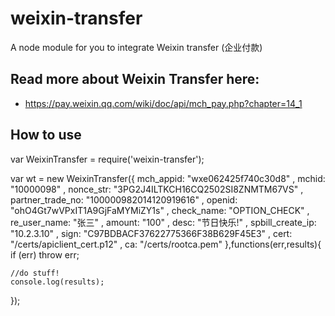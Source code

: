 # weixin-transfer
A node module for you to integrate Weixin transfer (企业付款)

## Read more about Weixin Transfer here:
- https://pay.weixin.qq.com/wiki/doc/api/mch_pay.php?chapter=14_1

## How to use
var WeixinTransfer = require('weixin-transfer');

var wt = new WeixinTransfer({
    mch_appid: "wxe062425f740c30d8"
    , mchid: "10000098"
    , nonce_str: "3PG2J4ILTKCH16CQ2502SI8ZNMTM67VS"
    , partner_trade_no: "100000982014120919616"
    , openid: "ohO4Gt7wVPxIT1A9GjFaMYMiZY1s"
    , check_name: "OPTION_CHECK"
    , re_user_name: "张三"
    , amount: "100"
    , desc: "节日快乐!"
    , spbill_create_ip: "10.2.3.10"
    , sign: "C97BDBACF37622775366F38B629F45E3"
    , cert: "/certs/apiclient_cert.p12"
    , ca: "/certs/rootca.pem"
},functions(err,results){
    if (err) throw err;

    //do stuff!
    console.log(results);
});

